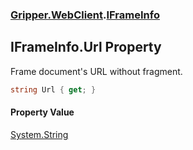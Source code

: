 ### [Gripper.WebClient](Gripper_WebClient.md 'Gripper.WebClient').[IFrameInfo](Gripper_WebClient_IFrameInfo.md 'Gripper.WebClient.IFrameInfo')
## IFrameInfo.Url Property
Frame document's URL without fragment.  
```csharp
string Url { get; }
```
#### Property Value
[System.String](https://docs.microsoft.com/en-us/dotnet/api/System.String 'System.String')
